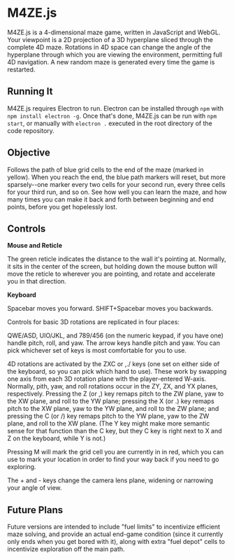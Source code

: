 M4ZE.js
=======

M4ZE.js is a 4-dimensional maze game, written in JavaScript and WebGL. Your viewpoint is a 2D projection of a 3D hyperplane sliced through the complete 4D maze. Rotations in 4D space can change the angle of the hyperplane through which you are viewing the environment, permitting full 4D navigation. A new random maze is generated every time the game is restarted.

Running It
----------

M4ZE.js requires Electron to run. Electron can be installed through `npm` with `npm install electron -g`. Once that's done, M4ZE.js can be run with `npm start`, or manually with `electron .` executed in the root directory of the code repository.

Objective
---------

Follows the path of blue grid cells to the end of the maze (marked in yellow). When you reach the end, the blue path markers will reset, but more sparsely--one marker every two cells for your second run, every three cells for your third run, and so on. See how well you can learn the maze, and how many times you can make it back and forth between beginning and end points, before you get hopelessly lost.

Controls
--------

**Mouse and Reticle**

The green reticle indicates the distance to the wall it's pointing at. Normally, it sits in the center of the screen, but holding down the mouse button will move the reticle to wherever you are pointing, and rotate and accelerate you in that direction.

**Keyboard**

Spacebar moves you forward. SHIFT+Spacebar moves you backwards.

Controls for basic 3D rotations are replicated in four places:

QWE/ASD, UIO/JKL, and 789/456 (on the numeric keypad, if you have one) handle pitch, roll, and yaw. The arrow keys handle pitch and yaw. You can pick whichever set of keys is most comfortable for you to use.

4D rotations are activated by the ZXC or ,./ keys (one set on either side of the keyboard, so you can pick which hand to use). These work by swapping one axis from each 3D rotation plane with the player-entered W-axis. Normally, pith, yaw, and roll rotations occur in the ZY, ZX, and YX planes, respectively. Pressing the Z (or ,) key remaps pitch to the ZW plane, yaw to the XW plane, and roll to the YW plane; pressing the X (or .) key remaps pitch to the XW plane, yaw to the YW plane, and roll to the ZW plane; and pressing the C (or /) key remaps pitch to the YW plane, yaw to the ZW plane, and roll to the XW plane. (The Y key might make more semantic sense for that function than the C key, but they C key is right next to X and Z on the keyboard, while Y is not.)

Pressing M will mark the grid cell you are currently in in red, which you can use to mark your location in order to find your way back if you need to go exploring.

The + and - keys change the camera lens plane, widening or narrowing your angle of view.

Future Plans
------------

Future versions are intended to include "fuel limits" to incentivize efficient maze solving, and provide an actual end-game condition (since it currently only ends when you get bored with it), along with extra "fuel depot" cells to incentivize exploration off the main path.